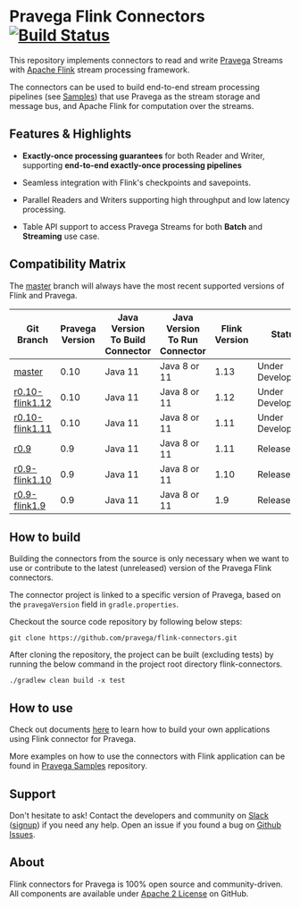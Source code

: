 <!--
Copyright (c) 2017 Dell Inc., or its subsidiaries. All Rights Reserved.

Licensed under the Apache License, Version 2.0 (the "License");
you may not use this file except in compliance with the License.
You may obtain a copy of the License at

    http://www.apache.org/licenses/LICENSE-2.0
-->
# Pravega Flink Connectors [![Build Status](https://travis-ci.org/pravega/flink-connectors.svg?branch=master)](https://travis-ci.org/pravega/flink-connectors)

This repository implements connectors to read and write [Pravega](http://pravega.io/) Streams with [Apache Flink](http://flink.apache.org/) stream processing framework.

The connectors can be used to build end-to-end stream processing pipelines (see [Samples](https://github.com/pravega/pravega-samples)) that use Pravega as the stream storage and message bus, and Apache Flink for computation over the streams.


## Features & Highlights

  - **Exactly-once processing guarantees** for both Reader and Writer, supporting **end-to-end exactly-once processing pipelines**

  - Seamless integration with Flink's checkpoints and savepoints.

  - Parallel Readers and Writers supporting high throughput and low latency processing.

  - Table API support to access Pravega Streams for both **Batch** and **Streaming** use case.

## Compatibility Matrix
The [master](https://github.com/pravega/flink-connectors) branch will always have the most recent
supported versions of Flink and Pravega.

| Git Branch | Pravega Version | Java Version To Build Connector | Java Version To Run Connector | Flink Version | Status | Artifact Link |
|-------------------------------------------------------------------------------------|------|---------|--------------|------|-------------------|----------------------------------------------------------------------------------------|
| [master](https://github.com/pravega/flink-connectors)                               | 0.10 | Java 11 | Java 8 or 11 | 1.13 | Under Development | https://github.com/pravega/flink-connectors/packages/910737 |
| [r0.10-flink1.12](https://github.com/pravega/flink-connectors/tree/r0.10-flink1.12) | 0.10 | Java 11 | Java 8 or 11 | 1.12 | Under Development | https://github.com/pravega/flink-connectors/packages/887087 |
| [r0.10-flink1.11](https://github.com/pravega/flink-connectors/tree/r0.10-flink1.11) | 0.10 | Java 11 | Java 8 or 11 | 1.11 | Under Development | https://github.com/pravega/flink-connectors/packages/904171 |
| [r0.9](https://github.com/pravega/flink-connectors/tree/r0.9)                       | 0.9  | Java 11 | Java 8 or 11 | 1.11 | Released          | https://repo1.maven.org/maven2/io/pravega/pravega-connectors-flink-1.11_2.12/0.9.1/    |
| [r0.9-flink1.10](https://github.com/pravega/flink-connectors/tree/r0.9-flink1.10)   | 0.9  | Java 11 | Java 8 or 11 | 1.10 | Released          | https://repo1.maven.org/maven2/io/pravega/pravega-connectors-flink-1.10_2.12/0.9.1/    |
| [r0.9-flink1.9](https://github.com/pravega/flink-connectors/tree/r0.9-flink1.9)     | 0.9  | Java 11 | Java 8 or 11 | 1.9  | Released          | https://repo1.maven.org/maven2/io/pravega/pravega-connectors-flink-1.9_2.12/0.9.1/     |

## How to build
Building the connectors from the source is only necessary when we want to use or contribute to the latest (unreleased) version of the Pravega Flink connectors.

The connector project is linked to a specific version of Pravega, based on the `pravegaVersion` field in `gradle.properties`. 

Checkout the source code repository by following below steps:

```git clone https://github.com/pravega/flink-connectors.git```

After cloning the repository, the project can be built (excluding tests) by running the below command in the project root directory flink-connectors.

```./gradlew clean build -x test```

## How to use

Check out documents [here](https://github.com/pravega/flink-connectors/blob/master/documentation/src/docs/dev-guide.md) to learn how to build your own applications using Flink connector for Pravega.

More examples on how to use the connectors with Flink application can be found in [Pravega Samples](https://github.com/pravega/pravega-samples/tree/master/flink-connector-examples) repository.

## Support

Don't hesitate to ask! Contact the developers and community on [Slack](https://pravega-io.slack.com/) ([signup](https://pravega-slack-invite.herokuapp.com/)) if you need any help. Open an issue if you found a bug on [Github Issues](https://github.com/pravega/flink-connectors/issues).

## About

Flink connectors for Pravega is 100% open source and community-driven. All components are available
under [Apache 2 License](https://www.apache.org/licenses/LICENSE-2.0.html) on GitHub.
